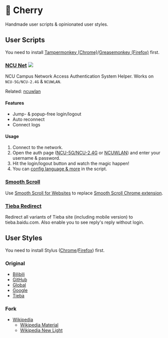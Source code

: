# 🌸 Cherry

Handmade user scripts & opinionated user styles.

## User Scripts

You need to install [Tampermonkey (Chrome)](https://chrome.google.com/webstore/detail/tampermonkey/dhdgffkkebhmkfjojejmpbldmpobfkfo)/[Greasemonkey (Firefox)](https://addons.mozilla.org/firefox/addon/greasemonkey/) first.

### [NCU Net](../../raw/master/scripts/ncu-net.user.js) [![](https://img.shields.io/badge/User%20Script-blue.svg)](https://github.com/kidonng/ncu-net)

NCU Campus Network Access Authentication System Helper. Works on `NCU-5G/NCU-2.4G` & `NCUWLAN`.

Related: [ncuwlan](https://github.com/maoyuqing/ncuwlan)

#### Features

- Jump- & popup-free login/logout
- Auto reconnect
- Connect logs

#### Usage

1. Connect to the network.
2. Open the auth page ([NCU-5G/NCU-2.4G](http://222.204.3.154/) or [NCUWLAN](http://aaa.ncu.edu.cn/)) and enter your username & password.
3. Hit the login/logout button and watch the magic happen!
4. You can [config language & more](scripts/ncu-net.user.js#L12-L24) in the script.

### [Smooth Scroll](../../raw/master/scripts/smoothscroll.user.js)

Use [Smooth Scroll for Websites](https://github.com/gblazex/smoothscroll-for-websites) to replace [Smooth Scroll Chrome extension](https://chrome.google.com/webstore/detail/smoothscroll/nbokbjkabcmbfdlbddjidfmibcpneigj).

### [Tieba Redirect](../../raw/master/scripts/tieba-redirect.user.js)

Redirect all variants of Tieba site (including mobile version) to tieba.baidu.com. Also enable you to see reply's reply without login.

## User Styles

You need to install Stylus ([Chrome](https://chrome.google.com/webstore/detail/tampermonkey/clngdbkpkpeebahjckkjfobafhncgmne)/[Firefox](https://addons.mozilla.org/firefox/addon/styl-us/)) first.

### Original

- [Bilibili](../../raw/master/styles/bilibili.user.css)
- [GitHub](../../raw/master/styles/github.user.css)
- [Global](../../raw/master/styles/global.user.css)
- [Google](../../raw/master/styles/google.user.css)
- [Tieba](../../raw/master/styles/tieba.user.css)

### Fork

- [Wikipedia](../../raw/master/styles/wikipedia.user.css)
  - [Wikipedia Material](https://userstyles.org/styles/140009/wikipedia-material)
  - [Wikipedia New Light](https://userstyles.org/styles/139227/wikipedia-new-light)
